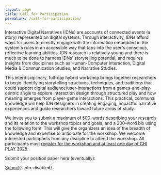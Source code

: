 ```yaml
---
layout: page
title: Call for Participation
permalink: /call-for-participation/
---
```


Interactive Digital Narratives (IDNs) are accounts of connected events (a story) represented on digital systems. Through interactivity, IDNs afford ways for users to directly engage with the information embedded in the system's rules in an accessible way that taps into the user's conscious, reflective learning abilities. IDN research is relatively young and there is much to be done to harness IDNs' storytelling potential, and requires insights from disciplines such as Human-Computer Interaction, Digital Media & Communication Studies, and Narrative Studies.

This interdisciplinary, full-day hybrid workshop brings together researchers to begin identifying storytelling structures, techniques, and traditions that could support digital audience/user-interactions from a games-and-play-centric angle to explore interaction design through structured play and how meaning emerges from player-game interactions. This practical, communal knowledge will help IDN designers in creating engaging, impactful narrative experiences and guide researchers toward future areas of study.
    
We invite you to submit a maximum of 500-words describing your research and its relation to the workshop topics and goals, and a 200-word bio using the following form. This will give the organizers an idea of the breadth of knowledge and expertise to anticipate for the workshop. We welcome interested participants from any discipline to attend the workshop. All participants must [register for the workshop and at least one day of CHI PLAY 2025](https://chiplay.acm.org/2025/registration/).

Submit your position paper here (eventually):

[Submit](http://www.google.com){: .btn .disabled}
